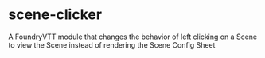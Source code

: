 # scene-clicker
A FoundryVTT module that changes the behavior of left clicking on a Scene to view the Scene instead of rendering the Scene Config Sheet
